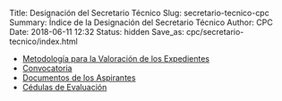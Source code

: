 Title: Designación del Secretario Técnico
Slug: secretario-tecnico-cpc
Summary: Índice de la Designación del Secretario Técnico
Author: CPC
Date: 2018-06-11 12:32
Status: hidden
Save_as: cpc/secretario-tecnico/index.html


* [Metodología para la Valoración de los Expedientes](metodologia-valoracion-expedientes/)
* [Convocatoria](convocatoria/)
* [Documentos de los Aspirantes](aspirantes-documentos/)
* [Cédulas de Evaluación](cedulas-evaluacion/)
